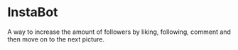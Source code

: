 # InstaBot
A way to increase the amount of followers by liking, following, comment and then move on to the next picture. 
